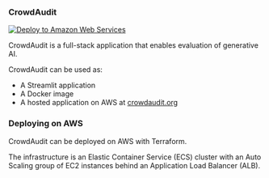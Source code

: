 ### CrowdAudit

[![Deploy to Amazon Web Services](https://github.com/Tiger-Du/CrowdAudit/actions/workflows/deploy_aws_ecs.yml/badge.svg)](https://github.com/Tiger-Du/CrowdAudit/actions/workflows/deploy_aws_ecs.yml)

CrowdAudit is a full-stack application that enables evaluation of generative AI.

CrowdAudit can be used as:

- A Streamlit application
- A Docker image
- A hosted application on AWS at [crowdaudit.org](https://crowdaudit.org)

### Deploying on AWS

CrowdAudit can be deployed on AWS with Terraform.

The infrastructure is an Elastic Container Service (ECS) cluster with an Auto Scaling group of EC2 instances behind an Application Load Balancer (ALB).
